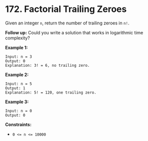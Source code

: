 # 172. Factorial Trailing Zeroes

Given an integer `n`, return the number of trailing zeroes in `n!`.

**Follow up:** Could you write a solution that works in logarithmic time complexity?

**Example 1:**

    Input: n = 3
    Output: 0
    Explanation: 3! = 6, no trailing zero.

**Example 2:**

    Input: n = 5
    Output: 1
    Explanation: 5! = 120, one trailing zero.

**Example 3:**

    Input: n = 0
    Output: 0

**Constraints:**

- `0 <= n <= 10000`

